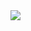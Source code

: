 <img src="https://capsule-render.vercel.app/api?color=#000000&height=50&section=header&text=텍스트&fontSize=50" />

